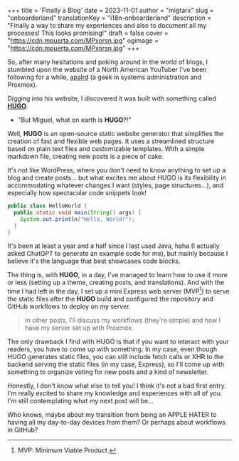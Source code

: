 +++
title = 'Finally a Blog'
date = 2023-11-01
author = "migtarx"
slug = "onboarderland"
translationKey = "i18n-onboarderland"
description = "Finally a way to share my experiences and also to document all my processes! This looks promising!"
draft = false
cover = "https://cdn.mpuerta.com/MPxorsn.jpg"
ogimage = "https://cdn.mpuerta.com/MPxorsn.jpg"
+++

So, after many hesitations and poking around in the world of blogs, I stumbled upon the website of a North American YouTuber I've been following for a while, [apalrd](https://www.youtube.com/@apalrdsadventures) (a geek in systems administration and Proxmox).

Digging into his website, I discovered it was built with something called **[HUGO](https://gohugo.io/)**.
- "But Miguel, what on earth is **HUGO**?!"

Well, **HUGO** is an open-source static website generator that simplifies the creation of fast and flexible web pages. It uses a streamlined structure based on plain text files and customizable templates. With a simple markdown file, creating new posts is a piece of cake.

It's not like WordPress, where you don't need to know anything to set up a blog and create posts... but what excites me about HUGO is its flexibility in accommodating whatever changes I want (styles, page structures...), and especially how spectacular code snippets look!

```java
public class HelloWorld {
  public static void main(String[] args) {
    System.out.println("Hello, World!");
  }
}
```
It's been at least a year and a half since I last used Java, haha (I actually asked ChatGPT to generate an example code for me), but mainly because I believe it's the language that best showcases code blocks.

The thing is, with **HUGO**, in a day, I've managed to learn how to use it more or less (setting up a theme, creating posts, and translations). And with the time I had left in the day, I set up a mini Express web server (MVP[^1]) to serve the static files after the **HUGO** build and configured the repository and GitHub workflows to deploy on my server.

>In other posts, I'll discuss my workflows (they're simple) and how I have my server set up with Proxmox.

The only drawback I find with HUGO is that if you want to interact with your readers, you have to come up with something. In my case, even though HUGO generates static files, you can still include fetch calls or XHR to the backend serving the static files (in my case, Express), so I'll come up with something to organize voting for new posts and a kind of newsletter.

Honestly, I don't know what else to tell you! I think it's not a bad first entry. I'm really excited to share my knowledge and experiences with all of you. I'm still contemplating what my next post will be...

Who knows, maybe about my transition from being an APPLE HATER to having all my day-to-day devices from them? Or perhaps about workflows in GitHub? 

[^1]: MVP: Minimum Viable Product.